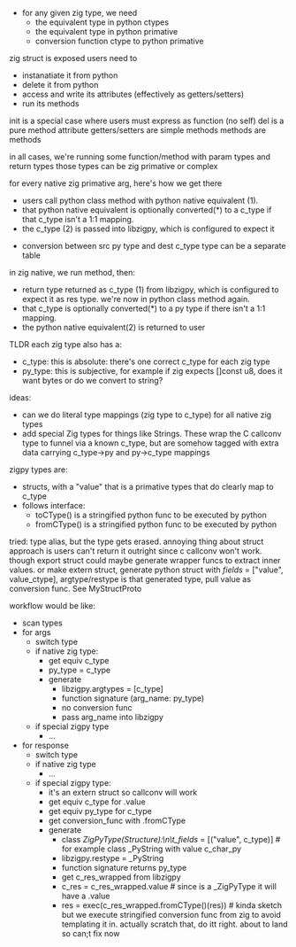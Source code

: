 - for any given zig type, we need
  - the equivalent type in python ctypes
  - the equivalent type in python primative
  - conversion function ctype to python primative


zig struct is exposed
users need to
- instanatiate it from python
- delete it from python
- access and write its attributes (effectively as getters/setters)
- run its methods

init is a special case where users must express as function (no self)
del is a pure method
attribute getters/setters are simple methods
methods are methods

in all cases, we're running some function/method with param types and return types
those types can be zig primative or complex

for every native zig primative arg, here's how we get there
- users call python class method with python native equivalent (1).
- that python native equivalent is optionally converted(*) to a c_type if that c_type isn't a 1:1 mapping.
- the c_type (2) is passed into libzigpy, which is configured to expect it

* conversion between src py type and dest c_type type can be a separate table

in zig native, we run method, then:
- return type returned as c_type (1) from libzigpy, which is configured to expect it as res type. we're now in python class method again.
- that c_type is optionally converted(*) to a py type if there isn't a 1:1 mapping.
- the python native equivalent(2) is returned to user

TLDR each zig type also has a:
- c_type: this is absolute: there's one correct c_type for each zig type
- py_type: this is subjective, for example if zig expects []const u8, does it want bytes or do we convert to string?

ideas:
- can we do literal type mappings (zig type to c_type) for all native zig types
- add special Zig types for things like Strings. These wrap the C callconv type to funnel via a known c_type, but are somehow tagged with extra data carrying c_type->py and py->c_type mappings


zigpy types are:
- structs, with a "value" that is a primative types that do clearly map to c_type
- follows interface:
  - toCType() is a stringified python func to be executed by python
  - fromCType() is a stringified python func to be executed by python

tried: type alias, but the type gets erased. annoying thing about struct approach is users can't return it outright since c callconv won't work. though export struct could maybe generate wrapper funcs to extract inner values. or make extern struct, generate python struct with _fields_ = ["value", value_ctype], argtype/restype is that generated type, pull value as conversion func. See MyStructProto

workflow would be like:
- scan types
- for args
  - switch type
  - if native zig type:
    - get equiv c_type
    - py_type = c_type
    - generate 
      - libzigpy.argtypes = [c_type]
      - function signature (arg_name: py_type)
      - no conversion func
      - pass arg_name into libzigpy
  - if special zigpy type
    - ...
- for response
  - switch type
  - if native zig type
    - ...
  - if special zigpy type:
    - it's an extern struct so callconv will work
    - get equiv c_type for .value
    - get equiv py_type for c_type
    - get conversion_func with .fromCType
    - generate
      - class _ZigPyType(Structure):\n\t_fields_ = [("value", c_type)] # for example class _PyString with value c_char_py
      - libzigpy.restype = _PyString
      - function signature returns py_type
      - get c_res_wrapped from libzigpy
      - c_res = c_res_wrapped.value # since is a _ZigPyType it will have a .value
      - res = exec(c_res_wrapped.fromCType()(res)) # kinda sketch but we execute stringified conversion func from zig to avoid templating it in. actually scratch that, do itt right. about to land so can;t fix now